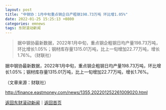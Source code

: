 ```yaml
---
layout: post
title: "中钢协：1月中旬重点钢企日产粗钢198.73万吨 环比增1.05%"
date: 2022-01-25 15:25:13 +0800
categories: emnews
tags: 东财滚动新闻
---
```

> 据中钢协最新数据，2022年1月中旬，重点钢企粗钢日均产量198.73万吨，环比增长1.05%；钢材库存量1315.01万吨，比上一旬增加22.77万吨，增长1.76%。（财联社）

<p>据中钢协最新数据，2022年1月中旬，重点钢企粗钢日均产量198.73万吨，环比增长1.05%；钢材库存量1315.01万吨，比上一旬增加22.77万吨，增长1.76%。</p><p class="em_media">（文章来源：财联社）</p>

<http://finance.eastmoney.com/news/1355,202201252261009020.html>

[返回东财滚动新闻](//finews.withounder.com/emnews/)｜[返回首页](//finews.withounder.com/)